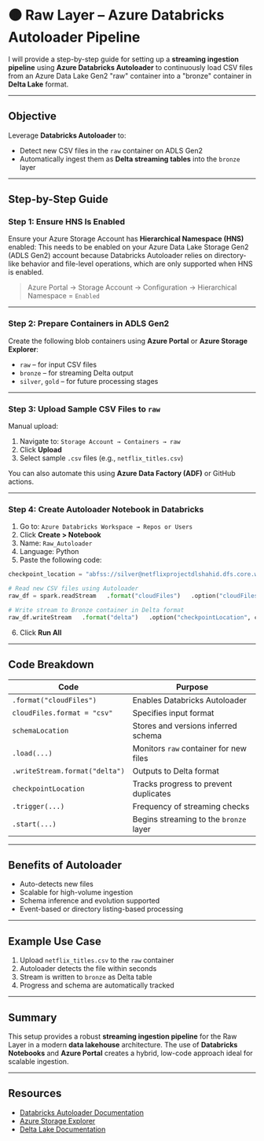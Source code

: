 # 🟤 Raw Layer – Azure Databricks Autoloader Pipeline

I will provide a step-by-step guide for setting up a **streaming ingestion pipeline** using **Azure Databricks Autoloader** to continuously load CSV files from an Azure Data Lake Gen2 "raw" container into a "bronze" container in **Delta Lake** format.

---

## Objective

Leverage **Databricks Autoloader** to:
- Detect new CSV files in the `raw` container on ADLS Gen2
- Automatically ingest them as **Delta streaming tables** into the `bronze` layer

---

## Step-by-Step Guide

### Step 1: Ensure HNS Is Enabled

Ensure your Azure Storage Account has **Hierarchical Namespace (HNS)** enabled: This needs to be enabled on your Azure Data Lake Storage Gen2 (ADLS Gen2) account because Databricks Autoloader relies on directory-like behavior and file-level operations, which are only supported when HNS is enabled.

> Azure Portal → Storage Account → Configuration → Hierarchical Namespace = `Enabled`

---

### Step 2: Prepare Containers in ADLS Gen2

Create the following blob containers using **Azure Portal** or **Azure Storage Explorer**:
- `raw` – for input CSV files
- `bronze` – for streaming Delta output
- `silver`, `gold` – for future processing stages

---

### Step 3: Upload Sample CSV Files to `raw`

Manual upload:
1. Navigate to: `Storage Account → Containers → raw`
2. Click **Upload**
3. Select sample `.csv` files (e.g., `netflix_titles.csv`)

You can also automate this using **Azure Data Factory (ADF)** or GitHub actions.

---

### Step 4: Create Autoloader Notebook in Databricks

1. Go to: `Azure Databricks Workspace → Repos or Users`
2. Click **Create > Notebook**
3. Name: `Raw_Autoloader`
4. Language: Python
5. Paste the following code:

```python
checkpoint_location = "abfss://silver@netflixprojectdlshahid.dfs.core.windows.net/checkpoint"

# Read new CSV files using Autoloader
raw_df = spark.readStream   .format("cloudFiles")   .option("cloudFiles.format", "csv")   .option("cloudFiles.schemaLocation", checkpoint_location)   .load("abfss://raw@netflixprojectdlshahid.dfs.core.windows.net")

# Write stream to Bronze container in Delta format
raw_df.writeStream   .format("delta")   .option("checkpointLocation", checkpoint_location)   .trigger(processingTime='10 seconds')   .start("abfss://bronze@netflixprojectdlshahid.dfs.core.windows.net/netflix_titles")
```

6. Click **Run All**

---

## Code Breakdown

| Code | Purpose |
|------|---------|
| `.format("cloudFiles")` | Enables Databricks Autoloader |
| `cloudFiles.format = "csv"` | Specifies input format |
| `schemaLocation` | Stores and versions inferred schema |
| `.load(...)` | Monitors `raw` container for new files |
| `.writeStream.format("delta")` | Outputs to Delta format |
| `checkpointLocation` | Tracks progress to prevent duplicates |
| `.trigger(...)` | Frequency of streaming checks |
| `.start(...)` | Begins streaming to the `bronze` layer |

---

## Benefits of Autoloader

- Auto-detects new files
- Scalable for high-volume ingestion
- Schema inference and evolution supported
- Event-based or directory listing-based processing

---

## Example Use Case

1. Upload `netflix_titles.csv` to the `raw` container
2. Autoloader detects the file within seconds
3. Stream is written to `bronze` as Delta table
4. Progress and schema are automatically tracked

---

## Summary

This setup provides a robust **streaming ingestion pipeline** for the Raw Layer in a modern **data lakehouse** architecture. The use of **Databricks Notebooks** and **Azure Portal** creates a hybrid, low-code approach ideal for scalable ingestion.


---

## Resources

- [Databricks Autoloader Documentation](https://docs.databricks.com/ingestion/auto-loader/index.html)
- [Azure Storage Explorer](https://azure.microsoft.com/en-us/products/storage/storage-explorer/)
- [Delta Lake Documentation](https://docs.delta.io/latest/index.html)
